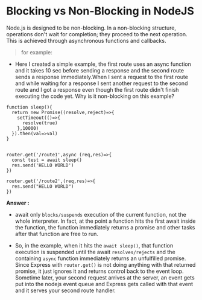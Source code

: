 # Blocking vs Non-Blocking in NodeJS
Node.js is designed to be non-blocking. In a non-blocking structure, operations don't wait for completion; they proceed to the next operation. This is achieved through asynchronous functions and callbacks.

> for example: 
- Here I created a simple example, the first route uses an async function and it takes 10 sec before sending a response and the second route sends a response immediately.When I sent a request to the first route and while waiting for a response I sent another request to the second route and I got a response even though the first route didn't finish executing the code yet. Why is it non-blocking on this example?

```
function sleep(){
  return new Promise((resolve,reject)=>{
    setTimeout(()=>{
      resolve(true)
    },10000)
  }).then(val=>val)
}


router.get('/route1',async (req,res)=>{
  const test = await sleep() 
  res.send('HELLO WORLD')
})

router.get('/route2',(req,res)=>{
  res.send("HELLO WORLD")
})

```

**Answer :** 
- await only `blocks/suspends` execution of the current function, not the whole interpreter. In fact, at the point a function hits the first await inside the function, the function immediately returns a promise and other tasks after that function are free to run.

- So, in the example, when it hits the `await sleep()`, that function execution is suspended until the await `resolves/rejects` and the containing `async` function immediately returns an unfulfilled promise. Since Express with `router.get()` is not doing anything with that returned promise, it just ignores it and returns control back to the event loop. Sometime later, your second request arrives at the server, an event gets put into the nodejs event queue and Express gets called with that event and it serves your second route handler.

